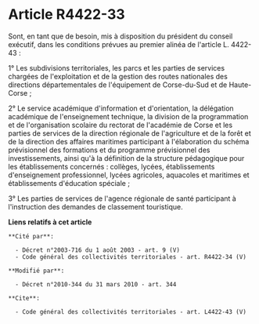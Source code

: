 # Article R4422-33

Sont, en tant que de besoin, mis à disposition du président du conseil exécutif, dans les conditions prévues au premier
alinéa de l'article L. 4422-43 : 

1° Les subdivisions territoriales, les parcs et les parties de services chargées de l'exploitation et de la gestion des
routes nationales des directions départementales de l'équipement de Corse-du-Sud et de Haute-Corse ; 

2° Le service académique d'information et d'orientation, la délégation académique de l'enseignement technique, la division de
la programmation et de l'organisation scolaire du rectorat de l'académie de Corse et les parties de services de la direction
régionale de l'agriculture et de la forêt et de la direction des affaires maritimes participant à l'élaboration du schéma
prévisionnel des formations et du programme prévisionnel des investissements, ainsi qu'à la définition de la structure
pédagogique pour les établissements concernés : collèges, lycées, établissements d'enseignement professionnel, lycées
agricoles, aquacoles et maritimes et établissements d'éducation spéciale ; 

3° Les parties de services de l'agence régionale de santé participant à l'instruction des demandes de classement touristique.

**Liens relatifs à cet article**

	**Cité par**:

	  - Décret n°2003-716 du 1 août 2003 - art. 9 (V)
	  - Code général des collectivités territoriales - art. R4422-34 (V)

	**Modifié par**:

	  - Décret n°2010-344 du 31 mars 2010 - art. 344

	**Cite**:

	  - Code général des collectivités territoriales - art. L4422-43 (V)
